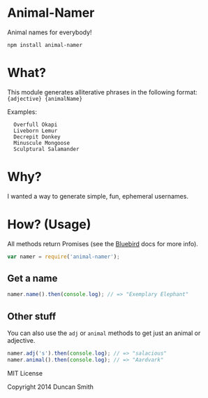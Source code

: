 # Animal-Namer

Animal names for everybody!

```
npm install animal-namer
```

# What?

This module generates alliterative phrases in the following format: `{adjective} {animalName}`

Examples:

```
  Overfull Okapi
  Liveborn Lemur
  Decrepit Donkey
  Minuscule Mongoose
  Sculptural Salamander
```

# Why?

I wanted a way to generate simple, fun, ephemeral usernames.


# How? (Usage)

All methods return Promises (see the [Bluebird](https://github.com/petkaantonov/bluebird) docs for more info).


```javascript
var namer = require('animal-namer');
```

## Get a name
```javascript
namer.name().then(console.log); // => "Exemplary Elephant"
```

## Other stuff
You can also use the `adj` or `animal` methods to get just an animal or adjective.

```javascript
namer.adj('s').then(console.log); // => "salacious"
namer.animal().then(console.log); // => "Aardvark"
```


MIT License

Copyright 2014 Duncan Smith